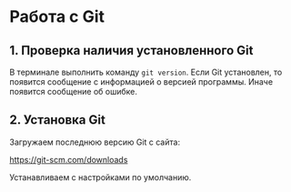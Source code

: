 # Работа с Git

## 1. Проверка наличия установленного Git

В терминале выполнить команду `git version`. Если Git установлен, то появится сообщение с информацией о версией программы. Иначе появится сообщение об ошибке.

## 2. Установка Git

Загружаем последнюю версию Git с сайта:

https://git-scm.com/downloads 

Устанавливаем с настройками по умолчанию.